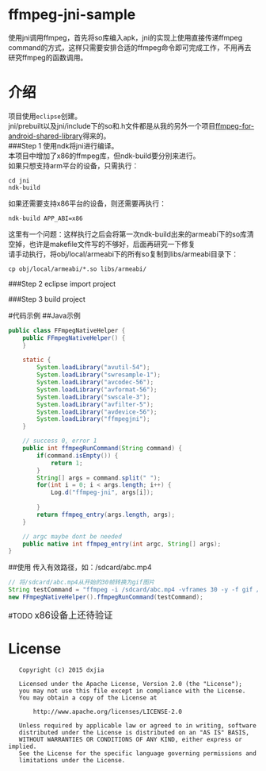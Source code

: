 # ffmpeg-jni-sample
使用jni调用ffmpeg，首先将so库编入apk，jni的实现上使用直接传递ffmpeg command的方式，这样只需要安排合适的ffmpeg命令即可完成工作，不用再去研究ffmpeg的函数调用。

# 介绍
项目使用`eclipse`创建。<br>
jni/prebuilt以及jni/include下的so和.h文件都是从我的另外一个项目[ffmpeg-for-android-shared-library](https://github.com/dxjia/ffmpeg-for-android-shared-library)得来的。<br>
###Step 1
使用ndk将jni进行编译。<br>
本项目中增加了x86的ffmpeg库，但ndk-build要分别来进行。<br>
如果只想支持arm平台的设备，只需执行：<br>
```
cd jni
ndk-build
```
如果还需要支持x86平台的设备，则还需要再执行：<br>
```
ndk-build APP_ABI=x86
```
这里有一个问题：这样执行之后会将第一次ndk-build出来的armeabi下的so库清空掉，也许是makefile文件写的不够好，后面再研究一下修复<br>
请手动执行，将obj/local/armeabi下的所有so复制到libs/armeabi目录下：<br>
```
cp obj/local/armeabi/*.so libs/armeabi/
```
###Step 2
eclipse import project

###Step 3
build project

#代码示例
##Java示例

```java
public class FFmpegNativeHelper {
	public FFmpegNativeHelper() {
	}
	
	static {
		System.loadLibrary("avutil-54");
		System.loadLibrary("swresample-1");
		System.loadLibrary("avcodec-56");
		System.loadLibrary("avformat-56");
		System.loadLibrary("swscale-3");
		System.loadLibrary("avfilter-5");
		System.loadLibrary("avdevice-56");
		System.loadLibrary("ffmpegjni");
	}

	// success 0, error 1
	public int ffmpegRunCommand(String command) {
		if(command.isEmpty()) {
			return 1;			
		}
		String[] args = command.split(" ");
		for(int i = 0; i < args.length; i++) {
			Log.d("ffmpeg-jni", args[i]);
			
		}
		return ffmpeg_entry(args.length, args);
	}

	// argc maybe dont be needed
	public native int ffmpeg_entry(int argc, String[] args);
}
```
##使用
传入有效路径，如：/sdcard/abc.mp4<br>
```java
// 将/sdcard/abc.mp4从开始的30帧转换为gif图片
String testCommand = "ffmpeg -i /sdcard/abc.mp4 -vframes 30 -y -f gif /sdcard/outabc.gif";
new FFmpegNativeHelper().ffmpegRunCommand(testCommand);
```
#TODO
<font size="4">x86设备上还待验证</font>

# License
```
   Copyright (c) 2015 dxjia

   Licensed under the Apache License, Version 2.0 (the "License");
   you may not use this file except in compliance with the License.
   You may obtain a copy of the License at

       http://www.apache.org/licenses/LICENSE-2.0

   Unless required by applicable law or agreed to in writing, software
   distributed under the License is distributed on an "AS IS" BASIS,
   WITHOUT WARRANTIES OR CONDITIONS OF ANY KIND, either express or implied.
   See the License for the specific language governing permissions and
   limitations under the License.
```

